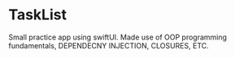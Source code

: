 # TaskList
Small practice app using swiftUI. Made use of OOP programming fundamentals, DEPENDECNY INJECTION, CLOSURES, ETC.
